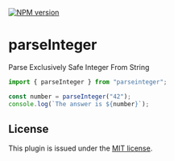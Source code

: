 [![NPM version](https://img.shields.io/npm/v/parseinteger.svg)](https://www.npmjs.com/package/parseinteger)
# parseInteger

Parse Exclusively Safe Integer From String

```typescript
import { parseInteger } from "parseinteger";

const number = parseInteger("42");
console.log(`The answer is ${number}`);
```

## License

This plugin is issued under the [MIT license](./LICENSE).

